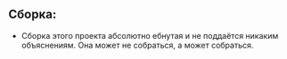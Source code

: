 ## Сборка:
- Сборка этого проекта абсолютно ебнутая и не поддаётся никаким объяснениям. Она может не собраться, а может собраться.